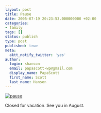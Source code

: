 ```yaml
---
layout: post
title: Pause
date: 2005-07-19 20:23:53.000000000 +02:00
categories:
- family
tags: []
status: publish
type: post
published: true
meta:
  aktt_notify_twitter: 'yes'
author:
  login: shanson
  email: papascott-wp@gmail.com
  display_name: PapaScott
  first_name: Scott
  last_name: Hanson
---
```

<p><a href="http://www.spreeblick.com/2005/07/18/wir-machen-geschlossen-pause/" title="Spreeblick » Blog Archive » Wir machen geschlossen Pause"><img src="https://res.cloudinary.com/papascott/image/upload/wordpress/wp-content/uploads/2005/07/pause.jpg" alt="pause" /></a></p>
<p>Closed for vacation. See you in August.</p>
